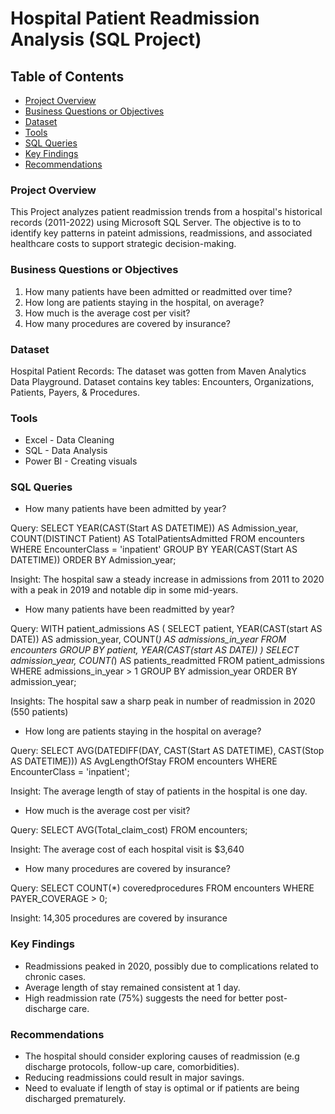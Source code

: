 # Hospital Patient Readmission Analysis (SQL Project)

## Table of Contents

- [Project Overview](#project-overview)
- [Business Questions or Objectives](#business-questions-or-objectives)
- [Dataset](#dataset)
- [Tools](#tools)
- [SQL Queries](#sql-queries)
- [Key Findings](#key-findings)
- [Recommendations](#recommendations)

### Project Overview

This Project analyzes patient readmission trends from a hospital's historical records (2011-2022) using Microsoft SQL Server. The objective is to to identify key patterns in pateint admissions, readmissions, and associated healthcare costs to support strategic decision-making.

### Business Questions or Objectives

1. How many patients have been admitted or readmitted over time?
2. How long are patients staying in the hospital, on average?
3. How much is the average cost per visit?
4. How many procedures are covered by insurance?

### Dataset

Hospital Patient Records: The dataset was gotten from Maven Analytics Data Playground. Dataset contains key tables: Encounters, Organizations, Patients, Payers, & Procedures.

### Tools
- Excel - Data Cleaning
- SQL - Data Analysis
- Power BI - Creating visuals

### SQL Queries

- How many patients have been admitted by year?

Query: 
SELECT 
     YEAR(CAST(Start AS DATETIME)) AS Admission_year, 
    COUNT(DISTINCT Patient) AS TotalPatientsAdmitted
FROM encounters
WHERE EncounterClass = 'inpatient' 
GROUP BY YEAR(CAST(Start AS DATETIME))
ORDER BY Admission_year;

Insight: The hospital saw a steady increase in admissions from 2011 to 2020 with a peak in 2019 and notable dip in some mid-years.

- How many patients have been readmitted by year?

Query:
WITH patient_admissions AS (
    SELECT 
        patient,
		YEAR(CAST(start AS DATE)) AS admission_year,
        COUNT(*) AS admissions_in_year
    FROM encounters
    GROUP BY patient, YEAR(CAST(start AS DATE))
)
SELECT 
    admission_year,
    COUNT(*) AS patients_readmitted
FROM patient_admissions
WHERE admissions_in_year > 1
GROUP BY admission_year
ORDER BY admission_year;

Insights: The hospital saw a sharp peak in number of readmission in 2020 (550 patients) 

- How long are patients staying in the hospital on average?

Query:
SELECT 
    AVG(DATEDIFF(DAY, CAST(Start AS DATETIME), CAST(Stop AS DATETIME))) AS AvgLengthOfStay
FROM encounters
WHERE EncounterClass = 'inpatient';

Insight: The average length of stay of patients in the hospital is one day.

- How much is the average cost per visit?

Query:
SELECT AVG(Total_claim_cost) 
FROM encounters;

Insight: The average cost of each hospital visit is $3,640

- How many procedures are covered by insurance?

Query:
SELECT COUNT(*) coveredprocedures
FROM encounters
WHERE PAYER_COVERAGE > 0;

Insight: 14,305 procedures are covered by insurance

 
### Key Findings
- Readmissions peaked in 2020, possibly due to complications related to chronic cases.
- Average length of stay remained consistent at 1 day.
- High readmission rate (75%) suggests the need for better post-discharge care.

### Recommendations
- The hospital should consider exploring causes of readmission (e.g discharge protocols, follow-up care, comorbidities).
- Reducing readmissions could result in major savings.
- Need to evaluate if length of stay is optimal or if patients are being discharged prematurely.    
